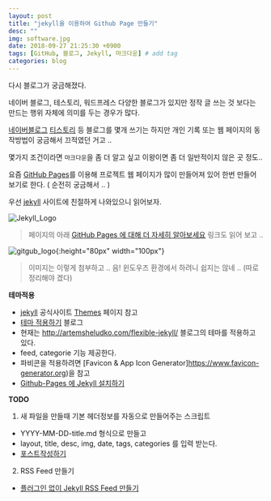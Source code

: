 ```yaml
---
layout: post
title: "jekyll을 이용하여 Github Page 만들기"
desc: ""
img: software.jpg
date: 2018-09-27 21:25:30 +0900
tags: [GitHub, 블로그, Jekyll, 마크다운] # add tag
categories: blog
---
```


다시 블로그가 궁금해졌다. 

네이버 블로그, 테스토리, 워드프레스 다양한 블로그가 있지만 정작 글 쓰는 것 보다는 만드는 행위 자체에 의미를 두는 경우가 많다. 

[네이버블로그](https://softroom.blog.me) [티스토리](http://butteryoon.tistory.com) 등 블로그를 몇개 쓰기는 하지만 개인 기록 또는 웹 페이지의 동작방법이 궁금해서 끄적였던 거고 .. 

몇가지 조건이라면 `마크다운`을 좀 더 알고 싶고 이왕이면 좀 더 일반적이지 않은 곳 정도.. 

요즘 [GitHub Pages][GitHubPages]를 이용해 프로젝트 웹 페이지가 많이 만들어져 있어 한번 만들어 보기로 한다. ( 순전히 궁금해서 .. ) 


우선 [jekyll][jekyll] 사이트에 친절하게 나와있으니 읽어보자. 

![Jekyll_Logo](https://jekyllrb-ko.github.io/img/logo-2x.png)

> 페이지의 아래 [GitHub Pages 에 대해 더 자세히 알아보세요](https://pages.github.com/) 링크도 읽어 보고 .. 

![gitgub_logo]({{site.baseurl}}/assets/img/octojekyll.png){:height="80px" width="100px"}

> 이미지는 이렇게 첨부하고 .. 
> 음! 윈도우즈 환경에서 하려니 쉽지는 않네 .. (따로 정리해야 겠다) 

**테마적용**

- [jekyll][jekyll] 공식사이트 [Themes](https://jekyllrb-ko.github.io/docs/themes/) 페이지 참고
- [테마 적용하기](https://nesoy.github.io/articles/2016-12/github-Jekyll) 블로그 
- 현재는 http://artemsheludko.com/flexible-jekyll/ 블로그의 테마를 적용하고 있다. 
- feed, categorie 기능 제공한다. 
- 파비콘을 적용하려면 [Favicon & App Icon Generator]https://www.favicon-generator.org)을 참고
- [Github-Pages 에 Jekyll 설치하기](http://dveamer.github.io/homepage/JekyllOnGithubPages.html)

**TODO**
1. 새 파일을 만들때 기본 헤더정보를 자동으로 만들어주는 스크립트
 - YYYY-MM-DD-title.md 형식으로 만들고
 - layout, title, desc, img, date, tags, categories 를 입력 받는다. 
 - [포스트작성하기](https://jekyllrb-ko.github.io/docs/posts/)

2. RSS Feed 만들기
 - [플러그인 없이 Jekyll RSS Feed 만들기](http://dveamer.github.io/homepage/RSS-Feed.html)


[jekyll]: https://jekyllrb-ko.github.io
[GitHubPages]: https://pages.github.com 

